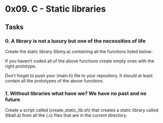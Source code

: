 # 0x09. C - Static libraries
## Tasks
### 0. A library is not a luxury but one of the necessities of life
Create the static library (libmy.a) containing all the functions listed below:

If you haven’t coded all of the above functions create empty ones with the right prototype.

Don’t forget to push your (main.h) file to your repository. It should at least contain all the prototypes of the above functions.

### 1. Without libraries what have we? We have no past and no future
Create a script called (create_static_lib.sh) that creates a static library called (liball.a) from all the (.c) files that are in the current directory.
